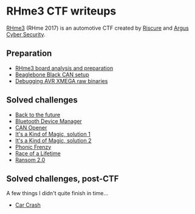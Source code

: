 # RHme3 CTF writeups

[RHme3](https://rhme.riscure.com/3/news) (RHme 2017) is an automotive CTF created by [Riscure](https://www.riscure.com/) and [Argus Cyber Security](https://argus-sec.com/).

## Preparation

* [RHme3 board analysis and preparation](Preparation/RHme3_board_analysis.md)
* [Beaglebone Black CAN setup](Preparation/BBB_CAN_setup.md)
* [Debugging AVR XMEGA raw binaries](Preparation/debugging_raw_binaries.md)

## Solved challenges

* [Back to the future](Challenges/Back_to_the_Future.md)
* [Bluetooth Device Manager](Challenges/Bluetooth_Device_Manager.md)
* [CAN Opener](Challenges/CAN_Opener.md)
* [It's a Kind of Magic, solution 1](Challenges/It's_a_Kind_of_Magic_solution_1.md)
* [It's a Kind of Magic, solution 2](Challenges/It's_a_Kind_of_Magic_solution_2.md)
* [Phonic Frenzy](Challenges/Phonic_Frenzy.md)
* [Race of a Lifetime](Challenges/Race_of_a_Lifetime.md)
* [Ransom 2.0](Challenges/Ransom_2.0.md)

## Solved challenges, post-CTF

A few things I didn't quite finish in time...

* [Car Crash](Challenges/Car_Crash.md)
